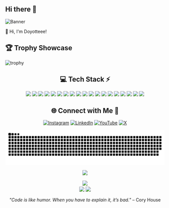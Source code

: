 ## Hi there 👋

![Banner](https://capsule-render.vercel.app/api?type=waving&color=gradient&height=180&section=header&text=Welcome%20to%20Doyotteee's%20Profile!&fontSize=32&fontAlignY=40&desc=Let's%20Code%20and%20Have%20Fun!&descAlignY=60)

👋 Hi, I'm Doyotteee!

## 🏆 Trophy Showcase

![trophy](https://github-profile-trophy.vercel.app/?username=doyotteee&theme=radical)

<!-- Tech Stack -->
<div align="center">

## 💻 Tech Stack ⚡

<img src="https://img.shields.io/badge/c-%2300599C.svg?style=for-the-badge&logo=c&logoColor=white"/>
<img src="https://img.shields.io/badge/c++-%2300599C.svg?style=for-the-badge&logo=c%2B%2B&logoColor=white"/>
<img src="https://img.shields.io/badge/css3-%231572B6.svg?style=for-the-badge&logo=css3&logoColor=white"/>
<img src="https://img.shields.io/badge/html5-%23E34F26.svg?style=for-the-badge&logo=html5&logoColor=white"/>
<img src="https://img.shields.io/badge/java-%23ED8B00.svg?style=for-the-badge&logo=openjdk&logoColor=white"/>
<img src="https://img.shields.io/badge/javascript-%23323330.svg?style=for-the-badge&logo=javascript&logoColor=%23F7DF1E"/>
<img src="https://img.shields.io/badge/python-3670A0?style=for-the-badge&logo=python&logoColor=ffdd54"/>
<img src="https://img.shields.io/badge/shell_script-%23121011.svg?style=for-the-badge&logo=gnu-bash&logoColor=white"/>
<img src="https://img.shields.io/badge/node.js-6DA55F?style=for-the-badge&logo=node.js&logoColor=white"/>
<img src="https://img.shields.io/badge/react-%2320232a.svg?style=for-the-badge&logo=react&logoColor=%2361DAFB"/>
<img src="https://img.shields.io/badge/github-%23121011.svg?style=for-the-badge&logo=github&logoColor=white"/>
<img src="https://img.shields.io/badge/git-%23F05033.svg?style=for-the-badge&logo=git&logoColor=white"/>
<img src="https://img.shields.io/badge/vercel-%23000000.svg?style=for-the-badge&logo=vercel&logoColor=white"/>
<img src="https://img.shields.io/badge/express.js-%23404d59.svg?style=for-the-badge&logo=express&logoColor=%2361DAFB"/>
<img src="https://img.shields.io/badge/mysql-4479A1.svg?style=for-the-badge&logo=mysql&logoColor=white"/>
<img src="https://img.shields.io/badge/mongodb-%234ea94b.svg?style=for-the-badge&logo=mongodb&logoColor=white"/>
<img src="https://img.shields.io/badge/figma-%23F24E1E.svg?style=for-the-badge&logo=figma&logoColor=white"/>
<img src="https://img.shields.io/badge/Notion-%23000000.svg?style=for-the-badge&logo=notion&logoColor=white"/>
<img src="https://img.shields.io/badge/Postman-FF6C37?style=for-the-badge&logo=postman&logoColor=white"/>
</div>

<!-- Social connections -->
<div align="center">

## 🌐 Connect with Me 🍬

[![Instagram](https://img.shields.io/badge/Instagram-%23E4405F.svg?logo=Instagram&logoColor=white)](https://instagram.com/azfarezaaa)
[![LinkedIn](https://img.shields.io/badge/LinkedIn-%230077B5.svg?logo=linkedin&logoColor=white)](www.linkedin.com/in/azfarezahidayate)
[![YouTube](https://img.shields.io/badge/YouTube-%23FF0000.svg?logo=YouTube&logoColor=white)](https://youtube.com/@doyotteee)
[![X](https://img.shields.io/badge/X-black.svg?logo=X&logoColor=white)](https://x.com/azfareza2)
</div>

<!-- Snake Animation -->
<div align="center">

![snake gif](https://github.com/doyotteee/doyotteee/blob/output/github-snake-dark.svg)

</div>

<!-- Visit Counter -->
<div align="center">

[![](https://visitcount.itsvg.in/api?id=doyotteee&icon=0&color=6)](https://visitcount.itsvg.in)

</div>

<!-- Stats -->
<div align="center">
  <img src="https://github-readme-stats.vercel.app/api?username=doyotteee&theme=aura&hide_border=true&include_all_commits=true&count_private=true" width="55%" /> </br>
  <img src="https://github-readme-streak-stats.herokuapp.com/?user=doyotteee&theme=aura&hide_border=true" width="50%" />
  <img src="https://github-readme-stats.vercel.app/api/top-langs/?username=doyotteee&theme=aura&hide_border=true&include_all_commits=true&count_private=true&layout=compact" width="36%" /> </br>
</div>

<!-- Footer -->
<div align="center">

*"Code is like humor. When you have to explain it, it’s bad."* – Cory House

</div>

